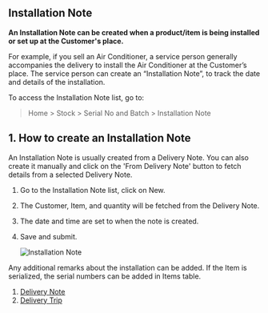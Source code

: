## Installation Note

**An Installation Note can be created when a product/item is being installed or set up at the Customer's place.**

For example, if you sell an Air Conditioner, a service person generally accompanies the delivery to install the Air Conditioner at the Customer’s place. The service person can create an “Installation Note”, to track the date and details of the installation.

To access the Installation Note list, go to:

> Home > Stock > Serial No and Batch > Installation Note

## 1\. How to create an Installation Note

An Installation Note is usually created from a Delivery Note. You can also create it manually and click on the 'From Delivery Note' button to fetch details from a selected Delivery Note.

1.  Go to the Installation Note list, click on New.
2.  The Customer, Item, and quantity will be fetched from the Delivery Note.
3.  The date and time are set to when the note is created.
4.  Save and submit.
    
    ![Installation Note](https://docs.erpnext.com/files/installation-note.png)
    

Any additional remarks about the installation can be added. If the Item is serialized, the serial numbers can be added in Items table.

1.  [Delivery Note](https://docs.erpnext.com/docs/v13/user/manual/en/stock/delivery-note)
2.  [Delivery Trip](https://docs.erpnext.com/docs/v13/user/manual/en/stock/delivery-trip)